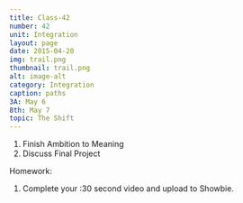 ```yaml
---
title: Class-42
number: 42
unit: Integration
layout: page
date: 2015-04-20
img: trail.png
thumbnail: trail.png
alt: image-alt
category: Integration
caption: paths
3A: May 6
8th: May 7
topic: The Shift
---
```

1. Finish Ambition to Meaning
2. Discuss Final Project

Homework:
1. Complete your :30 second video and upload to Showbie.

